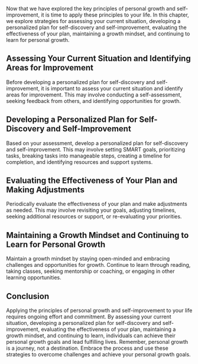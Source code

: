 
Now that we have explored the key principles of personal growth and self-improvement, it is time to apply these principles to your life. In this chapter, we explore strategies for assessing your current situation, developing a personalized plan for self-discovery and self-improvement, evaluating the effectiveness of your plan, maintaining a growth mindset, and continuing to learn for personal growth.

Assessing Your Current Situation and Identifying Areas for Improvement
----------------------------------------------------------------------

Before developing a personalized plan for self-discovery and self-improvement, it is important to assess your current situation and identify areas for improvement. This may involve conducting a self-assessment, seeking feedback from others, and identifying opportunities for growth.

Developing a Personalized Plan for Self-Discovery and Self-Improvement
----------------------------------------------------------------------

Based on your assessment, develop a personalized plan for self-discovery and self-improvement. This may involve setting SMART goals, prioritizing tasks, breaking tasks into manageable steps, creating a timeline for completion, and identifying resources and support systems.

Evaluating the Effectiveness of Your Plan and Making Adjustments
----------------------------------------------------------------

Periodically evaluate the effectiveness of your plan and make adjustments as needed. This may involve revisiting your goals, adjusting timelines, seeking additional resources or support, or re-evaluating your priorities.

Maintaining a Growth Mindset and Continuing to Learn for Personal Growth
------------------------------------------------------------------------

Maintain a growth mindset by staying open-minded and embracing challenges and opportunities for growth. Continue to learn through reading, taking classes, seeking mentorship or coaching, or engaging in other learning opportunities.

Conclusion
----------

Applying the principles of personal growth and self-improvement to your life requires ongoing effort and commitment. By assessing your current situation, developing a personalized plan for self-discovery and self-improvement, evaluating the effectiveness of your plan, maintaining a growth mindset, and continuing to learn, individuals can achieve their personal growth goals and lead fulfilling lives. Remember, personal growth is a journey, not a destination. Embrace the process and use these strategies to overcome challenges and achieve your personal growth goals.
